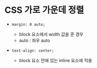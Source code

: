 # CSS 가로 가운데 정렬

- `margin: 0 auto;`
  - block 요소에서 width 값을 준 경우
  - auto : 좌우 auto

- `text-align: center;`
  - block 요소 안에 있는 inline 요소에 적용

